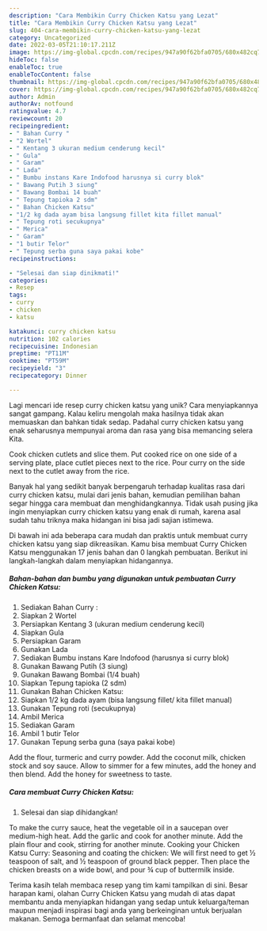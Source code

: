 ```yaml
---
description: "Cara Membikin Curry Chicken Katsu yang Lezat"
title: "Cara Membikin Curry Chicken Katsu yang Lezat"
slug: 404-cara-membikin-curry-chicken-katsu-yang-lezat
category: Uncategorized
date: 2022-03-05T21:10:17.211Z
image: https://img-global.cpcdn.com/recipes/947a90f62bfa0705/680x482cq70/curry-chicken-katsu-foto-resep-utama.jpg
hideToc: false
enableToc: true
enableTocContent: false
thumbnail: https://img-global.cpcdn.com/recipes/947a90f62bfa0705/680x482cq70/curry-chicken-katsu-foto-resep-utama.jpg
cover: https://img-global.cpcdn.com/recipes/947a90f62bfa0705/680x482cq70/curry-chicken-katsu-foto-resep-utama.jpg
author: Admin
authorAv: notfound
ratingvalue: 4.7
reviewcount: 20
recipeingredient:
- " Bahan Curry "
- "2 Wortel"
- " Kentang 3 ukuran medium cenderung kecil"
- " Gula"
- " Garam"
- " Lada"
- " Bumbu instans Kare Indofood harusnya si curry blok"
- " Bawang Putih 3 siung"
- " Bawang Bombai 14 buah"
- " Tepung tapioka 2 sdm"
- " Bahan Chicken Katsu"
- "1/2 kg dada ayam bisa langsung fillet kita fillet manual"
- " Tepung roti secukupnya"
- " Merica"
- " Garam"
- "1 butir Telor"
- " Tepung serba guna saya pakai kobe"
recipeinstructions:

- "Selesai dan siap dinikmati!"
categories:
- Resep
tags:
- curry
- chicken
- katsu

katakunci: curry chicken katsu 
nutrition: 102 calories
recipecuisine: Indonesian
preptime: "PT11M"
cooktime: "PT59M"
recipeyield: "3"
recipecategory: Dinner

---
```





Lagi mencari ide resep curry chicken katsu yang unik? Cara menyiapkannya sangat gampang. Kalau keliru mengolah maka hasilnya tidak akan memuaskan dan bahkan tidak sedap. Padahal curry chicken katsu yang enak seharusnya mempunyai aroma dan rasa yang bisa memancing selera Kita.





Cook chicken cutlets and slice them. Put cooked rice on one side of a serving plate, place cutlet pieces next to the rice. Pour curry on the side next to the cutlet away from the rice.

Banyak hal yang sedikit banyak berpengaruh terhadap kualitas rasa dari curry chicken katsu, mulai dari jenis bahan, kemudian pemilihan bahan segar hingga cara membuat dan menghidangkannya. Tidak usah pusing jika ingin menyiapkan curry chicken katsu yang enak di rumah, karena asal sudah tahu triknya maka hidangan ini bisa jadi sajian istimewa.






Di bawah ini ada beberapa cara mudah dan praktis untuk membuat curry chicken katsu yang siap dikreasikan. Kamu bisa membuat Curry Chicken Katsu menggunakan 17 jenis bahan dan 0 langkah pembuatan. Berikut ini langkah-langkah dalam menyiapkan hidangannya.

<!--inarticleads1-->

##### Bahan-bahan dan bumbu yang digunakan untuk pembuatan Curry Chicken Katsu:

1. Sediakan  Bahan Curry :
1. Siapkan 2 Wortel
1. Persiapkan  Kentang 3 (ukuran medium cenderung kecil)
1. Siapkan  Gula
1. Persiapkan  Garam
1. Gunakan  Lada
1. Sediakan  Bumbu instans Kare Indofood (harusnya si curry blok)
1. Gunakan  Bawang Putih (3 siung)
1. Gunakan  Bawang Bombai (1/4 buah)
1. Siapkan  Tepung tapioka (2 sdm)
1. Gunakan  Bahan Chicken Katsu:
1. Siapkan 1/2 kg dada ayam (bisa langsung fillet/ kita fillet manual)
1. Gunakan  Tepung roti (secukupnya)
1. Ambil  Merica
1. Sediakan  Garam
1. Ambil 1 butir Telor
1. Gunakan  Tepung serba guna (saya pakai kobe)


Add the flour, turmeric and curry powder. Add the coconut milk, chicken stock and soy sauce. Allow to simmer for a few minutes, add the honey and then blend. Add the honey for sweetness to taste. 

<!--inarticleads2-->

##### Cara membuat Curry Chicken Katsu:


1. Selesai dan siap dihidangkan!

To make the curry sauce, heat the vegetable oil in a saucepan over medium-high heat. Add the garlic and cook for another minute. Add the plain flour and cook, stirring for another minute. Cooking your Chicken Katsu Curry: Seasoning and coating the chicken: We will first need to get ½ teaspoon of salt, and ½ teaspoon of ground black pepper. Then place the chicken breasts on a wide bowl, and pour ¾ cup of buttermilk inside. 

Terima kasih telah membaca resep yang tim kami tampilkan di sini. Besar harapan kami, olahan Curry Chicken Katsu yang mudah di atas dapat membantu anda menyiapkan hidangan yang sedap untuk keluarga/teman maupun menjadi inspirasi bagi anda yang berkeinginan untuk berjualan makanan. Semoga bermanfaat dan selamat mencoba!

